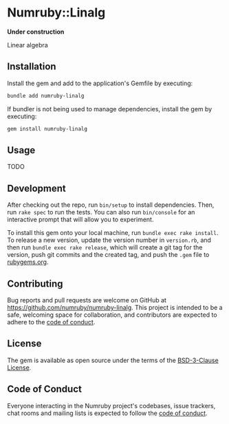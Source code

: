 # Numruby::Linalg

**Under construction**

Linear algebra

## Installation

Install the gem and add to the application's Gemfile by executing:

```sh
bundle add numruby-linalg
```

If bundler is not being used to manage dependencies, install the gem by executing:

```sh
gem install numruby-linalg
```

## Usage

TODO

## Development

After checking out the repo, run `bin/setup` to install dependencies. Then, run `rake spec` to run the tests. You can also run `bin/console` for an interactive prompt that will allow you to experiment.

To install this gem onto your local machine, run `bundle exec rake install`. To release a new version, update the version number in `version.rb`, and then run `bundle exec rake release`, which will create a git tag for the version, push git commits and the created tag, and push the `.gem` file to [rubygems.org](https://rubygems.org).

## Contributing

Bug reports and pull requests are welcome on GitHub at https://github.com/numruby/numruby-linalg. This project is intended to be a safe, welcoming space for collaboration, and contributors are expected to adhere to the [code of conduct](https://github.com/numruby/numruby-linalg/blob/main/CODE_OF_CONDUCT.md).

## License

The gem is available as open source under the terms of the [BSD-3-Clause License](https://opensource.org/licenses/BSD-3-Clause).

## Code of Conduct

Everyone interacting in the Numruby project's codebases, issue trackers, chat rooms and mailing lists is expected to follow the [code of conduct](https://github.com/numruby/numruby-linalg/blob/main/CODE_OF_CONDUCT.md).
